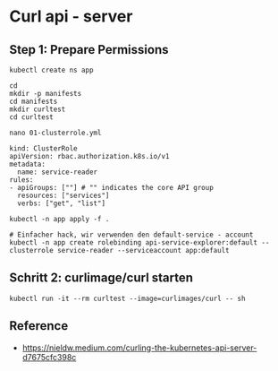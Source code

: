 # Curl api - server 

## Step 1: Prepare Permissions  

```
kubectl create ns app 
```

```
cd
mkdir -p manifests
cd manifests
mkdir curltest
cd curltest
```

```
nano 01-clusterrole.yml
```

```
kind: ClusterRole
apiVersion: rbac.authorization.k8s.io/v1
metadata:
  name: service-reader
rules:
- apiGroups: [""] # "" indicates the core API group
  resources: ["services"]
  verbs: ["get", "list"]
```

```
kubectl -n app apply -f .
```

```
# Einfacher hack, wir verwenden den default-service - account
kubectl -n app create rolebinding api-service-explorer:default --clusterrole service-reader --serviceaccount app:default

```

## Schritt 2: curlimage/curl starten

```
kubectl run -it --rm curltest --image=curlimages/curl -- sh
```

## Reference 

  * https://nieldw.medium.com/curling-the-kubernetes-api-server-d7675cfc398c
